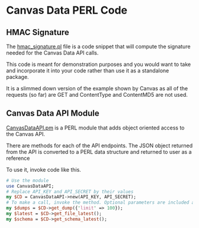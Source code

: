 # Canvas Data PERL Code
## HMAC Signature
The [hmac_signature.pl](hmac_signature.pl) file is a code snippet that will compute the signature needed for the Canvas Data API calls. 

This code is meant for demonstration purposes and you would want to take and incorporate it into your code rather than use it as a standalone package.

It is a slimmed down version of the example shown by Canvas as all of the requests (so far) are GET and ContentType and ContentMD5 are not used.

## Canvas Data API Module
[CanvasDataAPI.pm](CanvasDataAPI.pm) is a PERL module that adds object oriented access to the Canvas API. 

There are methods for each of the API endpoints. The JSON object returned from the API is converted to a PERL data structure and returned to user as a reference

To use it, invoke code like this.
```perl
# Use the module
use CanvasDataAPI;
# Replace API_KEY and API_SECRET by their values
my $CD = CanvasDataAPI->new(API_KEY, API_SECRET);
# To make a call, invoke the method. Optional parameters are included as a hash.
my $dumps = $CD->get_dump({'limit' => 100});
my $latest = $CD->get_file_latest();
my $schema = $CD->get_schema_latest();
```
